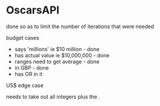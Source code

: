 # OscarsAPI

done so as to limit the number of iterations that were needed

budget cases
- says 'millions' ie $10 million - done
- has actual value ie $10,000,000 - done
- ranges need to get average - done
- in GBP - done
- has OR in it

US$ edge case

needs to take out all integers plus the .